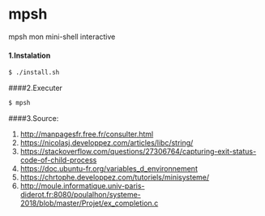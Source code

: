 # mpsh
mpsh mon mini-shell interactive

#### 1.Instalation
```bash
$ ./install.sh
```


####2.Executer
```bash
$ mpsh
```






####3.Source:
1. http://manpagesfr.free.fr/consulter.html
2. https://nicolasj.developpez.com/articles/libc/string/
3. https://stackoverflow.com/questions/27306764/capturing-exit-status-code-of-child-process
4. https://doc.ubuntu-fr.org/variables_d_environnement
5. https://chrtophe.developpez.com/tutoriels/minisysteme/
6. http://moule.informatique.univ-paris-diderot.fr:8080/poulalhon/systeme-2018/blob/master/Projet/ex_completion.c